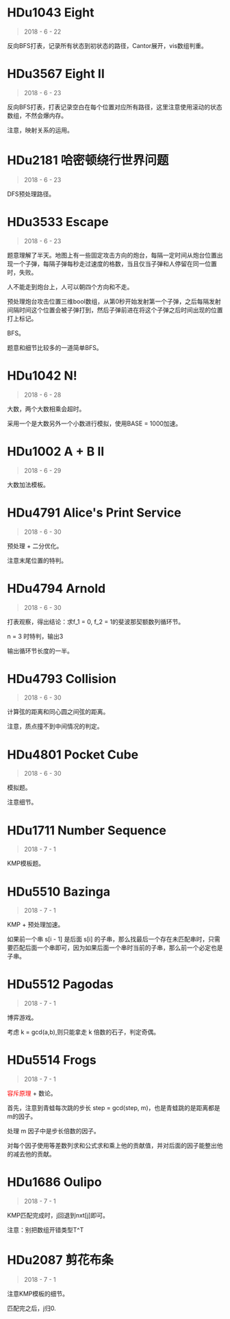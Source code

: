 # HDu1043 Eight

> 2018 - 6 - 22

反向BFS打表，记录所有状态到初状态的路径，Cantor展开，vis数组判重。

# HDu3567 Eight II 

> 2018 - 6 - 23

反向BFS打表，打表记录空白在每个位置对应所有路径，这里注意使用滚动的状态数组，不然会爆内存。

注意，映射关系的运用。

# HDu2181 哈密顿绕行世界问题

> 2018 - 6 - 23

DFS预处理路径。

# HDu3533 Escape

> 2018 - 6 - 23

题意理解了半天。地图上有一些固定攻击方向的炮台，每隔一定时间从炮台位置出现一个子弹，每隔子弹每秒走过速度的格数，当且仅当子弹和人停留在同一位置时，失败。

人不能走到炮台上，人可以朝四个方向和不走。

预处理炮台攻击位置三维bool数组，从第0秒开始发射第一个子弹，之后每隔发射间隔时间这个位置会被子弹打到，然后子弹前进在将这个子弹之后时间出现的位置打上标记。

BFS。

题意和细节比较多的一道简单BFS。

# HDu1042 N!

> 2018 - 6 - 28

大数，两个大数相乘会超时。

采用一个是大数另外一个小数进行模拟，使用BASE = 1000加速。

# HDu1002 A + B II

> 2018 - 6 - 29

大数加法模板。

# HDu4791 Alice's Print Service

> 2018 - 6 - 30

预处理 + 二分优化。

注意末尾位置的特判。

# HDu4794 Arnold

> 2018 - 6 - 30

打表观察，得出结论：求f_1 = 0, f_2 = 1的斐波那契额数列循环节。

n = 3 时特判，输出3

输出循环节长度的一半。

# HDu4793 Collision

> 2018 - 6 - 30

计算弦的距离和同心圆之间弦的距离。

注意，质点撞不到中间情况的判定。


# HDu4801 Pocket Cube

> 2018 - 6 - 30

模拟题。

注意细节。

# HDu1711 Number Sequence

> 2018 - 7 - 1

KMP模板题。

# HDu5510 Bazinga

> 2018 - 7 - 1

KMP + 预处理加速。

如果前一个串 s[i - 1] 是后面 s[i] 的子串，那么找最后一个存在未匹配串时，只需要匹配后面一个串即可，因为如果后面一个串时当前的子串，那么前一个必定也是子串。

# HDu5512 Pagodas

> 2018 - 7 - 1

博弈游戏。

考虑 k = gcd(a,b),则只能拿走 k 倍数的石子，判定奇偶。

# HDu5514 Frogs

> 2018 - 7 - 1

<font color="red">容斥原理</font> + 数论。

首先，注意到青蛙每次跳的步长 step = gcd(step, m)，也是青蛙跳的是距离都是m的因子。

处理 m 因子中是步长倍数的因子。

对每个因子使用等差数列求和公式求和乘上他的贡献值，并对后面的因子能整出他的减去他的贡献。

# HDu1686 Oulipo

> 2018 - 7 - 1

KMP匹配完成时，j回退到nxt[j]即可。

注意：别把数组开错类型T^T

# HDu2087 剪花布条

> 2018 - 7 - 1

注意KMP模板的细节。

匹配完之后，j归0.